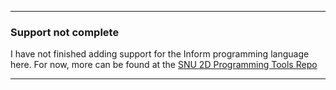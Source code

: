 ***

### Support not complete

I have not finished adding support for the Inform programming language here. For now, more can be found at the [SNU 2D Programming Tools Repo](https://github.com/seanpm2001/SNU_2D_ProgrammingTools/tree/master/Programming%20Tools/!!!More/Languages/1/Inform)

***
